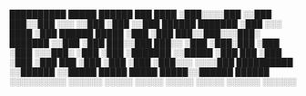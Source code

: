 ██████████             █████       ██████   ███  ████
░███░░░░███           ░░███       ███░░███ ░░░  ░░███
░███   ░░███  ██████  ███████    ░███ ░░░  ████  ░███   ██████   █████
░███    ░███ ███░░███░░░███░    ███████   ░░███  ░███  ███░░███ ███░░
░███    ░███░███ ░███  ░███    ░░░███░     ░███  ░███ ░███████ ░░█████
░███    ███ ░███ ░███  ░███ ███  ░███      ░███  ░███ ░███░░░   ░░░░███
██████████  ░░██████   ░░█████   █████     █████ █████░░██████  ██████
░░░░░░░░░░    ░░░░░░     ░░░░░   ░░░░░     ░░░░░ ░░░░░  ░░░░░░  ░░░░░░
